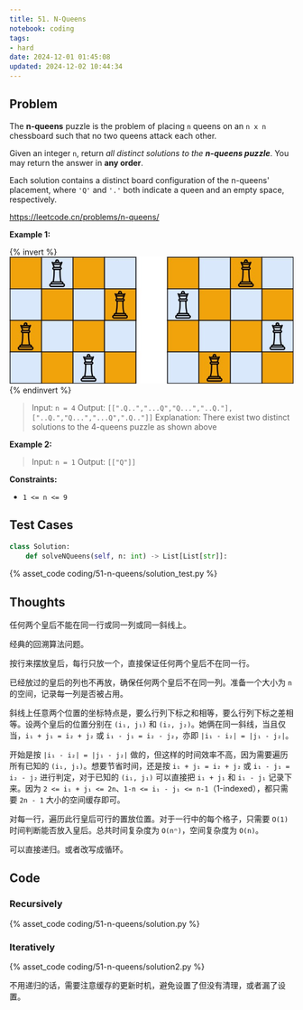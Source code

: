 ```yaml
---
title: 51. N-Queens
notebook: coding
tags:
- hard
date: 2024-12-01 01:45:08
updated: 2024-12-02 10:44:34
---
```

## Problem

The **n-queens** puzzle is the problem of placing `n` queens on an `n x n` chessboard such that no two queens attack each other.

Given an integer `n`, return _all distinct solutions to the **n-queens puzzle**_. You may return the answer in **any order**.

Each solution contains a distinct board configuration of the n-queens' placement, where `'Q'` and `'.'` both indicate a queen and an empty space, respectively.

<https://leetcode.cn/problems/n-queens/>

**Example 1:**

{% invert %}
![case1](51-n-queens/case1.png)
{% endinvert %}

> Input: `n = 4`
> Output: `[[".Q..","...Q","Q...","..Q."],["..Q.","Q...","...Q",".Q.."]]`
> Explanation: There exist two distinct solutions to the 4-queens puzzle as shown above

**Example 2:**

> Input: `n = 1`
> Output: `[["Q"]]`

**Constraints:**

- `1 <= n <= 9`

## Test Cases

``` python
class Solution:
    def solveNQueens(self, n: int) -> List[List[str]]:
```

{% asset_code coding/51-n-queens/solution_test.py %}

## Thoughts

任何两个皇后不能在同一行或同一列或同一斜线上。

经典的回溯算法问题。

按行来摆放皇后，每行只放一个，直接保证任何两个皇后不在同一行。

已经放过的皇后的列也不再放，确保任何两个皇后不在同一列。准备一个大小为 `n` 的空间，记录每一列是否被占用。

斜线上任意两个位置的坐标特点是，要么行列下标之和相等，要么行列下标之差相等。设两个皇后的位置分别在 `(i₁, j₁)` 和 `(i₂, j₂)`。她俩在同一斜线，当且仅当，`i₁ + j₁ = i₂ + j₂` 或 `i₁ - j₁ = i₂ - j₂`，亦即 `|i₁ - i₂| = |j₁ - j₂|`。

开始是按 `|i₁ - i₂| = |j₁ - j₂|` 做的，但这样的时间效率不高，因为需要遍历所有已知的 `(i₁, j₁)`。想要节省时间，还是按 `i₁ + j₁ = i₂ + j₂` 或 `i₁ - j₁ = i₂ - j₂` 进行判定，对于已知的 `(i₁, j₁)` 可以直接把 `i₁ + j₁` 和 `i₁ - j₁` 记录下来。因为 `2 <= i₁ + j₁ <= 2n`、`1-n <= i₁ - j₁ <= n-1`（1-indexed），都只需要 `2n - 1` 大小的空间缓存即可。

对每一行，遍历此行皇后可行的置放位置。对于一行中的每个格子，只需要 `O(1)` 时间判断能否放入皇后。总共时间复杂度为 `O(nⁿ)`，空间复杂度为 `O(n)`。

可以直接递归。或者改写成循环。

## Code

### Recursively

{% asset_code coding/51-n-queens/solution.py %}

### Iteratively

{% asset_code coding/51-n-queens/solution2.py %}

不用递归的话，需要注意缓存的更新时机，避免设置了但没有清理，或者漏了设置。
